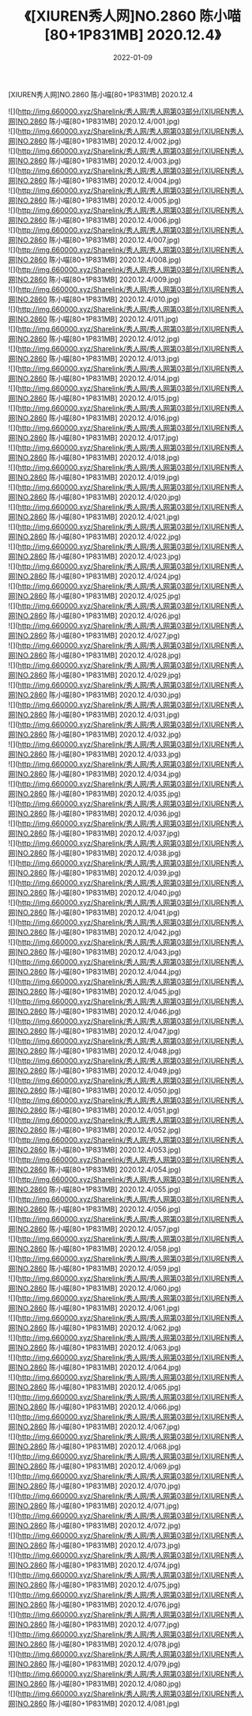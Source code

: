 ﻿---
layout: post
title:  《[XIUREN秀人网]NO.2860 陈小喵[80+1P831MB] 2020.12.4》
date:   2022-01-09
img: http://img.660000.xyz/Sharelink/秀人网/秀人网第03部分/[XIUREN秀人网]NO.2860 陈小喵[80+1P831MB] 2020.12.4/000.jpg
categories: [美女, 清纯, 唯美]
---

[XIUREN秀人网]NO.2860 陈小喵[80+1P831MB] 2020.12.4

 ![](http://img.660000.xyz/Sharelink/秀人网/秀人网第03部分/[XIUREN秀人网]NO.2860 陈小喵[80+1P831MB] 2020.12.4/001.jpg) <br>![](http://img.660000.xyz/Sharelink/秀人网/秀人网第03部分/[XIUREN秀人网]NO.2860 陈小喵[80+1P831MB] 2020.12.4/002.jpg) <br>![](http://img.660000.xyz/Sharelink/秀人网/秀人网第03部分/[XIUREN秀人网]NO.2860 陈小喵[80+1P831MB] 2020.12.4/003.jpg) <br>![](http://img.660000.xyz/Sharelink/秀人网/秀人网第03部分/[XIUREN秀人网]NO.2860 陈小喵[80+1P831MB] 2020.12.4/004.jpg) <br>![](http://img.660000.xyz/Sharelink/秀人网/秀人网第03部分/[XIUREN秀人网]NO.2860 陈小喵[80+1P831MB] 2020.12.4/005.jpg) <br>![](http://img.660000.xyz/Sharelink/秀人网/秀人网第03部分/[XIUREN秀人网]NO.2860 陈小喵[80+1P831MB] 2020.12.4/006.jpg) <br>![](http://img.660000.xyz/Sharelink/秀人网/秀人网第03部分/[XIUREN秀人网]NO.2860 陈小喵[80+1P831MB] 2020.12.4/007.jpg) <br>![](http://img.660000.xyz/Sharelink/秀人网/秀人网第03部分/[XIUREN秀人网]NO.2860 陈小喵[80+1P831MB] 2020.12.4/008.jpg) <br>![](http://img.660000.xyz/Sharelink/秀人网/秀人网第03部分/[XIUREN秀人网]NO.2860 陈小喵[80+1P831MB] 2020.12.4/009.jpg) <br>![](http://img.660000.xyz/Sharelink/秀人网/秀人网第03部分/[XIUREN秀人网]NO.2860 陈小喵[80+1P831MB] 2020.12.4/010.jpg) <br>![](http://img.660000.xyz/Sharelink/秀人网/秀人网第03部分/[XIUREN秀人网]NO.2860 陈小喵[80+1P831MB] 2020.12.4/011.jpg) <br>![](http://img.660000.xyz/Sharelink/秀人网/秀人网第03部分/[XIUREN秀人网]NO.2860 陈小喵[80+1P831MB] 2020.12.4/012.jpg) <br>![](http://img.660000.xyz/Sharelink/秀人网/秀人网第03部分/[XIUREN秀人网]NO.2860 陈小喵[80+1P831MB] 2020.12.4/013.jpg) <br>![](http://img.660000.xyz/Sharelink/秀人网/秀人网第03部分/[XIUREN秀人网]NO.2860 陈小喵[80+1P831MB] 2020.12.4/014.jpg) <br>![](http://img.660000.xyz/Sharelink/秀人网/秀人网第03部分/[XIUREN秀人网]NO.2860 陈小喵[80+1P831MB] 2020.12.4/015.jpg) <br>![](http://img.660000.xyz/Sharelink/秀人网/秀人网第03部分/[XIUREN秀人网]NO.2860 陈小喵[80+1P831MB] 2020.12.4/016.jpg) <br>![](http://img.660000.xyz/Sharelink/秀人网/秀人网第03部分/[XIUREN秀人网]NO.2860 陈小喵[80+1P831MB] 2020.12.4/017.jpg) <br>![](http://img.660000.xyz/Sharelink/秀人网/秀人网第03部分/[XIUREN秀人网]NO.2860 陈小喵[80+1P831MB] 2020.12.4/018.jpg) <br>![](http://img.660000.xyz/Sharelink/秀人网/秀人网第03部分/[XIUREN秀人网]NO.2860 陈小喵[80+1P831MB] 2020.12.4/019.jpg) <br>![](http://img.660000.xyz/Sharelink/秀人网/秀人网第03部分/[XIUREN秀人网]NO.2860 陈小喵[80+1P831MB] 2020.12.4/020.jpg) <br>![](http://img.660000.xyz/Sharelink/秀人网/秀人网第03部分/[XIUREN秀人网]NO.2860 陈小喵[80+1P831MB] 2020.12.4/021.jpg) <br>![](http://img.660000.xyz/Sharelink/秀人网/秀人网第03部分/[XIUREN秀人网]NO.2860 陈小喵[80+1P831MB] 2020.12.4/022.jpg) <br>![](http://img.660000.xyz/Sharelink/秀人网/秀人网第03部分/[XIUREN秀人网]NO.2860 陈小喵[80+1P831MB] 2020.12.4/023.jpg) <br>![](http://img.660000.xyz/Sharelink/秀人网/秀人网第03部分/[XIUREN秀人网]NO.2860 陈小喵[80+1P831MB] 2020.12.4/024.jpg) <br>![](http://img.660000.xyz/Sharelink/秀人网/秀人网第03部分/[XIUREN秀人网]NO.2860 陈小喵[80+1P831MB] 2020.12.4/025.jpg) <br>![](http://img.660000.xyz/Sharelink/秀人网/秀人网第03部分/[XIUREN秀人网]NO.2860 陈小喵[80+1P831MB] 2020.12.4/026.jpg) <br>![](http://img.660000.xyz/Sharelink/秀人网/秀人网第03部分/[XIUREN秀人网]NO.2860 陈小喵[80+1P831MB] 2020.12.4/027.jpg) <br>![](http://img.660000.xyz/Sharelink/秀人网/秀人网第03部分/[XIUREN秀人网]NO.2860 陈小喵[80+1P831MB] 2020.12.4/028.jpg) <br>![](http://img.660000.xyz/Sharelink/秀人网/秀人网第03部分/[XIUREN秀人网]NO.2860 陈小喵[80+1P831MB] 2020.12.4/029.jpg) <br>![](http://img.660000.xyz/Sharelink/秀人网/秀人网第03部分/[XIUREN秀人网]NO.2860 陈小喵[80+1P831MB] 2020.12.4/030.jpg) <br>![](http://img.660000.xyz/Sharelink/秀人网/秀人网第03部分/[XIUREN秀人网]NO.2860 陈小喵[80+1P831MB] 2020.12.4/031.jpg) <br>![](http://img.660000.xyz/Sharelink/秀人网/秀人网第03部分/[XIUREN秀人网]NO.2860 陈小喵[80+1P831MB] 2020.12.4/032.jpg) <br>![](http://img.660000.xyz/Sharelink/秀人网/秀人网第03部分/[XIUREN秀人网]NO.2860 陈小喵[80+1P831MB] 2020.12.4/033.jpg) <br>![](http://img.660000.xyz/Sharelink/秀人网/秀人网第03部分/[XIUREN秀人网]NO.2860 陈小喵[80+1P831MB] 2020.12.4/034.jpg) <br>![](http://img.660000.xyz/Sharelink/秀人网/秀人网第03部分/[XIUREN秀人网]NO.2860 陈小喵[80+1P831MB] 2020.12.4/035.jpg) <br>![](http://img.660000.xyz/Sharelink/秀人网/秀人网第03部分/[XIUREN秀人网]NO.2860 陈小喵[80+1P831MB] 2020.12.4/036.jpg) <br>![](http://img.660000.xyz/Sharelink/秀人网/秀人网第03部分/[XIUREN秀人网]NO.2860 陈小喵[80+1P831MB] 2020.12.4/037.jpg) <br>![](http://img.660000.xyz/Sharelink/秀人网/秀人网第03部分/[XIUREN秀人网]NO.2860 陈小喵[80+1P831MB] 2020.12.4/038.jpg) <br>![](http://img.660000.xyz/Sharelink/秀人网/秀人网第03部分/[XIUREN秀人网]NO.2860 陈小喵[80+1P831MB] 2020.12.4/039.jpg) <br>![](http://img.660000.xyz/Sharelink/秀人网/秀人网第03部分/[XIUREN秀人网]NO.2860 陈小喵[80+1P831MB] 2020.12.4/040.jpg) <br>![](http://img.660000.xyz/Sharelink/秀人网/秀人网第03部分/[XIUREN秀人网]NO.2860 陈小喵[80+1P831MB] 2020.12.4/041.jpg) <br>![](http://img.660000.xyz/Sharelink/秀人网/秀人网第03部分/[XIUREN秀人网]NO.2860 陈小喵[80+1P831MB] 2020.12.4/042.jpg) <br>![](http://img.660000.xyz/Sharelink/秀人网/秀人网第03部分/[XIUREN秀人网]NO.2860 陈小喵[80+1P831MB] 2020.12.4/043.jpg) <br>![](http://img.660000.xyz/Sharelink/秀人网/秀人网第03部分/[XIUREN秀人网]NO.2860 陈小喵[80+1P831MB] 2020.12.4/044.jpg) <br>![](http://img.660000.xyz/Sharelink/秀人网/秀人网第03部分/[XIUREN秀人网]NO.2860 陈小喵[80+1P831MB] 2020.12.4/045.jpg) <br>![](http://img.660000.xyz/Sharelink/秀人网/秀人网第03部分/[XIUREN秀人网]NO.2860 陈小喵[80+1P831MB] 2020.12.4/046.jpg) <br>![](http://img.660000.xyz/Sharelink/秀人网/秀人网第03部分/[XIUREN秀人网]NO.2860 陈小喵[80+1P831MB] 2020.12.4/047.jpg) <br>![](http://img.660000.xyz/Sharelink/秀人网/秀人网第03部分/[XIUREN秀人网]NO.2860 陈小喵[80+1P831MB] 2020.12.4/048.jpg) <br>![](http://img.660000.xyz/Sharelink/秀人网/秀人网第03部分/[XIUREN秀人网]NO.2860 陈小喵[80+1P831MB] 2020.12.4/049.jpg) <br>![](http://img.660000.xyz/Sharelink/秀人网/秀人网第03部分/[XIUREN秀人网]NO.2860 陈小喵[80+1P831MB] 2020.12.4/050.jpg) <br>![](http://img.660000.xyz/Sharelink/秀人网/秀人网第03部分/[XIUREN秀人网]NO.2860 陈小喵[80+1P831MB] 2020.12.4/051.jpg) <br>![](http://img.660000.xyz/Sharelink/秀人网/秀人网第03部分/[XIUREN秀人网]NO.2860 陈小喵[80+1P831MB] 2020.12.4/052.jpg) <br>![](http://img.660000.xyz/Sharelink/秀人网/秀人网第03部分/[XIUREN秀人网]NO.2860 陈小喵[80+1P831MB] 2020.12.4/053.jpg) <br>![](http://img.660000.xyz/Sharelink/秀人网/秀人网第03部分/[XIUREN秀人网]NO.2860 陈小喵[80+1P831MB] 2020.12.4/054.jpg) <br>![](http://img.660000.xyz/Sharelink/秀人网/秀人网第03部分/[XIUREN秀人网]NO.2860 陈小喵[80+1P831MB] 2020.12.4/055.jpg) <br>![](http://img.660000.xyz/Sharelink/秀人网/秀人网第03部分/[XIUREN秀人网]NO.2860 陈小喵[80+1P831MB] 2020.12.4/056.jpg) <br>![](http://img.660000.xyz/Sharelink/秀人网/秀人网第03部分/[XIUREN秀人网]NO.2860 陈小喵[80+1P831MB] 2020.12.4/057.jpg) <br>![](http://img.660000.xyz/Sharelink/秀人网/秀人网第03部分/[XIUREN秀人网]NO.2860 陈小喵[80+1P831MB] 2020.12.4/058.jpg) <br>![](http://img.660000.xyz/Sharelink/秀人网/秀人网第03部分/[XIUREN秀人网]NO.2860 陈小喵[80+1P831MB] 2020.12.4/059.jpg) <br>![](http://img.660000.xyz/Sharelink/秀人网/秀人网第03部分/[XIUREN秀人网]NO.2860 陈小喵[80+1P831MB] 2020.12.4/060.jpg) <br>![](http://img.660000.xyz/Sharelink/秀人网/秀人网第03部分/[XIUREN秀人网]NO.2860 陈小喵[80+1P831MB] 2020.12.4/061.jpg) <br>![](http://img.660000.xyz/Sharelink/秀人网/秀人网第03部分/[XIUREN秀人网]NO.2860 陈小喵[80+1P831MB] 2020.12.4/062.jpg) <br>![](http://img.660000.xyz/Sharelink/秀人网/秀人网第03部分/[XIUREN秀人网]NO.2860 陈小喵[80+1P831MB] 2020.12.4/063.jpg) <br>![](http://img.660000.xyz/Sharelink/秀人网/秀人网第03部分/[XIUREN秀人网]NO.2860 陈小喵[80+1P831MB] 2020.12.4/064.jpg) <br>![](http://img.660000.xyz/Sharelink/秀人网/秀人网第03部分/[XIUREN秀人网]NO.2860 陈小喵[80+1P831MB] 2020.12.4/065.jpg) <br>![](http://img.660000.xyz/Sharelink/秀人网/秀人网第03部分/[XIUREN秀人网]NO.2860 陈小喵[80+1P831MB] 2020.12.4/066.jpg) <br>![](http://img.660000.xyz/Sharelink/秀人网/秀人网第03部分/[XIUREN秀人网]NO.2860 陈小喵[80+1P831MB] 2020.12.4/067.jpg) <br>![](http://img.660000.xyz/Sharelink/秀人网/秀人网第03部分/[XIUREN秀人网]NO.2860 陈小喵[80+1P831MB] 2020.12.4/068.jpg) <br>![](http://img.660000.xyz/Sharelink/秀人网/秀人网第03部分/[XIUREN秀人网]NO.2860 陈小喵[80+1P831MB] 2020.12.4/069.jpg) <br>![](http://img.660000.xyz/Sharelink/秀人网/秀人网第03部分/[XIUREN秀人网]NO.2860 陈小喵[80+1P831MB] 2020.12.4/070.jpg) <br>![](http://img.660000.xyz/Sharelink/秀人网/秀人网第03部分/[XIUREN秀人网]NO.2860 陈小喵[80+1P831MB] 2020.12.4/071.jpg) <br>![](http://img.660000.xyz/Sharelink/秀人网/秀人网第03部分/[XIUREN秀人网]NO.2860 陈小喵[80+1P831MB] 2020.12.4/072.jpg) <br>![](http://img.660000.xyz/Sharelink/秀人网/秀人网第03部分/[XIUREN秀人网]NO.2860 陈小喵[80+1P831MB] 2020.12.4/073.jpg) <br>![](http://img.660000.xyz/Sharelink/秀人网/秀人网第03部分/[XIUREN秀人网]NO.2860 陈小喵[80+1P831MB] 2020.12.4/074.jpg) <br>![](http://img.660000.xyz/Sharelink/秀人网/秀人网第03部分/[XIUREN秀人网]NO.2860 陈小喵[80+1P831MB] 2020.12.4/075.jpg) <br>![](http://img.660000.xyz/Sharelink/秀人网/秀人网第03部分/[XIUREN秀人网]NO.2860 陈小喵[80+1P831MB] 2020.12.4/076.jpg) <br>![](http://img.660000.xyz/Sharelink/秀人网/秀人网第03部分/[XIUREN秀人网]NO.2860 陈小喵[80+1P831MB] 2020.12.4/077.jpg) <br>![](http://img.660000.xyz/Sharelink/秀人网/秀人网第03部分/[XIUREN秀人网]NO.2860 陈小喵[80+1P831MB] 2020.12.4/078.jpg) <br>![](http://img.660000.xyz/Sharelink/秀人网/秀人网第03部分/[XIUREN秀人网]NO.2860 陈小喵[80+1P831MB] 2020.12.4/079.jpg) <br>![](http://img.660000.xyz/Sharelink/秀人网/秀人网第03部分/[XIUREN秀人网]NO.2860 陈小喵[80+1P831MB] 2020.12.4/080.jpg) <br>![](http://img.660000.xyz/Sharelink/秀人网/秀人网第03部分/[XIUREN秀人网]NO.2860 陈小喵[80+1P831MB] 2020.12.4/081.jpg) <br>